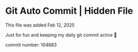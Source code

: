 # Git Auto Commit | Hidden File

This file was added Feb 12, 2025

Just for fun and keeping my daily git commit active 🤪

commit number: 104683
